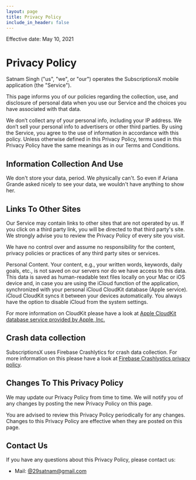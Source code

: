 ```yaml
---
layout: page
title: Privacy Policy
include_in_header: false
---
```

<p>Effective date: May 10, 2021</p>

<h1>Privacy Policy</h1>

<p>Satnam Singh ("us", "we", or "our") operates the SubscriptionsX mobile application (the "Service").</p>

<p>This page informs you of our policies regarding the collection, use, and disclosure of personal data when you use our Service and the choices you have associated with that data.

<p>We don’t collect any of your personal info, including your IP address. We don’t sell your personal info to advertisers or other third parties.  By using the Service, you agree to the use of information in accordance with this policy. Unless otherwise defined in this Privacy Policy, terms used in this Privacy Policy have the same meanings as in our Terms and Conditions.</p>

<h2>Information Collection And Use</h2>

<p>We don't store your data, period. We physically can't. So even if Ariana Grande asked nicely to see your data, we wouldn't have anything to show her.</p>

<h2>Links To Other Sites</h2>
<p>Our Service may contain links to other sites that are not operated by us. If you click on a third party link, you will be directed to that third party's site. We strongly advise you to review the Privacy Policy of every site you visit.</p>
<p>We have no control over and assume no responsibility for the content, privacy policies or practices of any third party sites or services.</p>
<p>Personal Content. Your content, e.g., your written words, keywords, daily goals, etc., is not saved on our servers nor do we have access to this data. This data is saved as human-readable text files locally on your Mac or iOS device and, in case you are using the iCloud function of the application, synchronized with your personal iCloud CloudKit database (Apple service). iCloud CloudKit syncs it between your devices automatically. You always have the option to disable iCloud from the system settings.</p>
<p>For more information on CloudKit please have a look at <a href="https://www.apple.com/privacy/approach-to-privacy/">Apple CloudKit database service provided by Apple, Inc.</a></p>

<h2>Crash data collection</h2>
<p>SubscriptionsX uses Firebase Crashlytics for crash data collection. For more information on this please have a look at <a href="https://firebase.google.com/support/privacy">Firebase Crashlystics privacy policy</a>.</p>

<h2>Changes To This Privacy Policy</h2>
<p>We may update our Privacy Policy from time to time. We will notify you of any changes by posting the new Privacy Policy on this page.</p>
<p>You are advised to review this Privacy Policy periodically for any changes. Changes to this Privacy Policy are effective when they are posted on this page.</p>



<h2>Contact Us</h2>
<p>If you have any questions about this Privacy Policy, please contact us:</p>
<ul>
<li>Mail: <a href="mailto:29satnam@gmail.com?Subject=Question%20regarding%privacy%20policy" target="_top">@29satnam@gmail.com</a></li>
</ul>
